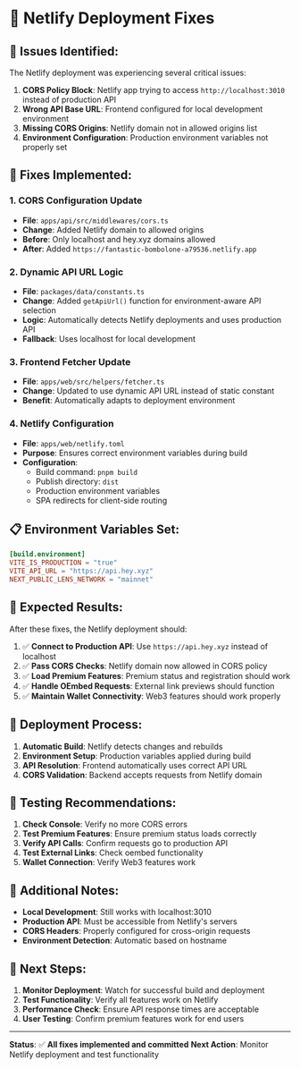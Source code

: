 # 🚀 Netlify Deployment Fixes

## 🚨 **Issues Identified:**

The Netlify deployment was experiencing several critical issues:

1. **CORS Policy Block**: Netlify app trying to access `http://localhost:3010` instead of production API
2. **Wrong API Base URL**: Frontend configured for local development environment
3. **Missing CORS Origins**: Netlify domain not in allowed origins list
4. **Environment Configuration**: Production environment variables not properly set

## 🔧 **Fixes Implemented:**

### **1. CORS Configuration Update**
- **File**: `apps/api/src/middlewares/cors.ts`
- **Change**: Added Netlify domain to allowed origins
- **Before**: Only localhost and hey.xyz domains allowed
- **After**: Added `https://fantastic-bombolone-a79536.netlify.app`

### **2. Dynamic API URL Logic**
- **File**: `packages/data/constants.ts`
- **Change**: Added `getApiUrl()` function for environment-aware API selection
- **Logic**: Automatically detects Netlify deployments and uses production API
- **Fallback**: Uses localhost for local development

### **3. Frontend Fetcher Update**
- **File**: `apps/web/src/helpers/fetcher.ts`
- **Change**: Updated to use dynamic API URL instead of static constant
- **Benefit**: Automatically adapts to deployment environment

### **4. Netlify Configuration**
- **File**: `apps/web/netlify.toml`
- **Purpose**: Ensures correct environment variables during build
- **Configuration**:
  - Build command: `pnpm build`
  - Publish directory: `dist`
  - Production environment variables
  - SPA redirects for client-side routing

## 📋 **Environment Variables Set:**

```toml
[build.environment]
VITE_IS_PRODUCTION = "true"
VITE_API_URL = "https://api.hey.xyz"
NEXT_PUBLIC_LENS_NETWORK = "mainnet"
```

## 🎯 **Expected Results:**

After these fixes, the Netlify deployment should:

1. ✅ **Connect to Production API**: Use `https://api.hey.xyz` instead of localhost
2. ✅ **Pass CORS Checks**: Netlify domain now allowed in CORS policy
3. ✅ **Load Premium Features**: Premium status and registration should work
4. ✅ **Handle OEmbed Requests**: External link previews should function
5. ✅ **Maintain Wallet Connectivity**: Web3 features should work properly

## 🔄 **Deployment Process:**

1. **Automatic Build**: Netlify detects changes and rebuilds
2. **Environment Setup**: Production variables applied during build
3. **API Resolution**: Frontend automatically uses correct API URL
4. **CORS Validation**: Backend accepts requests from Netlify domain

## 🧪 **Testing Recommendations:**

1. **Check Console**: Verify no more CORS errors
2. **Test Premium Features**: Ensure premium status loads correctly
3. **Verify API Calls**: Confirm requests go to production API
4. **Test External Links**: Check oembed functionality
5. **Wallet Connection**: Verify Web3 features work

## 📝 **Additional Notes:**

- **Local Development**: Still works with localhost:3010
- **Production API**: Must be accessible from Netlify's servers
- **CORS Headers**: Properly configured for cross-origin requests
- **Environment Detection**: Automatic based on hostname

## 🚀 **Next Steps:**

1. **Monitor Deployment**: Watch for successful build and deployment
2. **Test Functionality**: Verify all features work on Netlify
3. **Performance Check**: Ensure API response times are acceptable
4. **User Testing**: Confirm premium features work for end users

---

**Status**: ✅ **All fixes implemented and committed**
**Next Action**: Monitor Netlify deployment and test functionality
